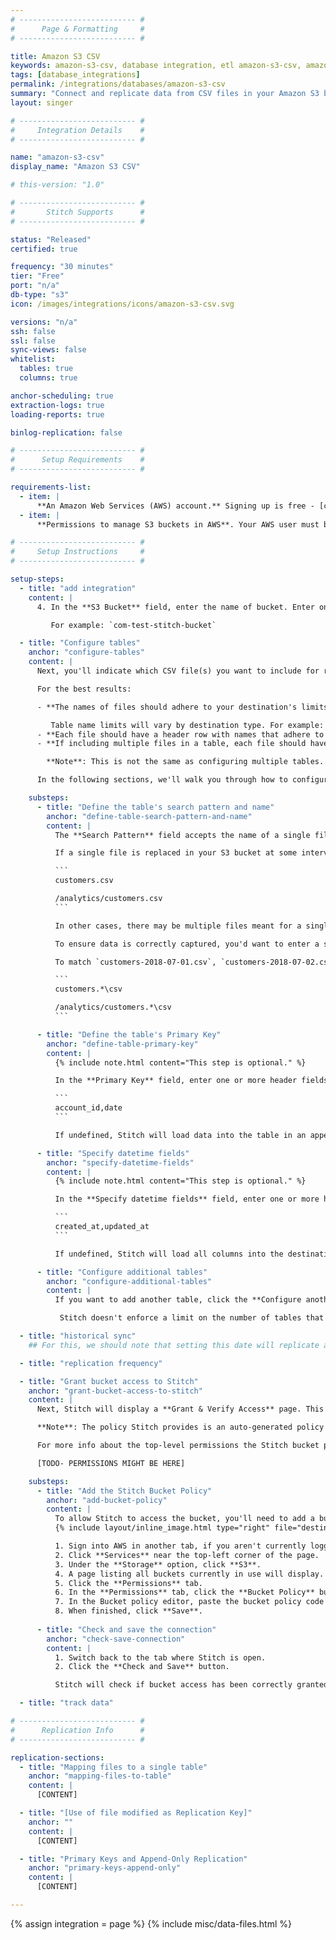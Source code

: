 ```yaml
---
# -------------------------- #
#      Page & Formatting     #
# -------------------------- #

title: Amazon S3 CSV
keywords: amazon-s3-csv, database integration, etl amazon-s3-csv, amazon-s3-csv etl
tags: [database_integrations]
permalink: /integrations/databases/amazon-s3-csv
summary: "Connect and replicate data from CSV files in your Amazon S3 bucket using Stitch's Amazon S3 CSV integration."
layout: singer

# -------------------------- #
#     Integration Details    #
# -------------------------- #

name: "amazon-s3-csv"
display_name: "Amazon S3 CSV"

# this-version: "1.0"

# -------------------------- #
#       Stitch Supports      #
# -------------------------- #

status: "Released"
certified: true

frequency: "30 minutes"
tier: "Free"
port: "n/a"
db-type: "s3"
icon: /images/integrations/icons/amazon-s3-csv.svg

versions: "n/a"
ssh: false
ssl: false
sync-views: false
whitelist:
  tables: true
  columns: true

anchor-scheduling: true
extraction-logs: true
loading-reports: true

binlog-replication: false

# -------------------------- #
#      Setup Requirements    #
# -------------------------- #

requirements-list:
  - item: |
      **An Amazon Web Services (AWS) account.** Signing up is free - [click here](https://aws.amazon.com){:target="new"} or go to `https://aws.amazon.com` to create an account if you don't have one already.
  - item: |
      **Permissions to manage S3 buckets in AWS**. Your AWS user must be able to add/modify bucket policies. During the setup process, Stitch will provide you with a bucket policy which will allow Stitch to access the bucket. This must be added to the bucket for Stitch to connect successfully.

# -------------------------- #
#     Setup Instructions     #
# -------------------------- #

setup-steps:
  - title: "add integration"
    content: |
      4. In the **S3 Bucket** field, enter the name of bucket. Enter only the bucket name: No URLs, `https`, or S3 parts.

         For example: `com-test-stitch-bucket`

  - title: "Configure tables"
    anchor: "configure-tables"
    content: |
      Next, you'll indicate which CSV file(s) you want to include for replication. A table can be made up of a single CSV file or several CSV files.

      For the best results:

      - **The names of files should adhere to your destination's limits for table names.** File names will be used to create a name for the table in the destination.

         Table name limits will vary by destination type. For example: Redshift table names cannot exceed 127 characters.
      - **Each file should have a header row with names that adhere to your destination's limits for column names.** This will vary by destination type. For example: Redshift column names cannot exceed 115 characters. 
      - **If including multiple files in a table, each file should have the same header row.** Including multiple files in a single table depends on the search pattern you define in the next step.

        **Note**: This is not the same as configuring multiple tables. See the [search pattern](#define-table-search-pattern-and-name) section below for examples.

      In the following sections, we'll walk you through how to configure a table in Stitch.

    substeps:
      - title: "Define the table's search pattern and name"
        anchor: "define-table-search-pattern-and-name"
        content: |
          The **Search Pattern** field accepts the name of a single file (ex: `customers.csv`) or a regular expression, which can be used to include multiple files. What you enter into this field depends on how data for a particular entity is updated.

          If a single file is replaced in your S3 bucket at some interval, it would make sense to enter location of the file:

          ```
          customers.csv

          /analytics/customers.csv
          ```

          In other cases, there may be multiple files meant for a single table. For example: Every day a new CSV file is generated with updated customer data, and it follows the naming convention of `customers-YYYY-MM-DD.csv`.

          To ensure data is correctly captured, you'd want to enter a search pattern that would match all files beginning with `customer`, regardless of the date in the file name.

          To match `customers-2018-07-01.csv`, `customers-2018-07-02.csv`, and `customers-2018-07-03.csv`, you could use either of search patterns:

          ```
          customers.*\csv

          /analytics/customers.*\csv
          ```

      - title: "Define the table's Primary Key"
        anchor: "define-table-primary-key"
        content: |
          {% include note.html content="This step is optional." %}

          In the **Primary Key** field, enter one or more header fields (separated by commas) Stitch can use to identify unique rows. For example:

          ```
          account_id,date
          ```

          If undefined, Stitch will load data into the table in an append-only fashion. This means that existing rows in the destination won't be updated, but will be appended to the end of the table. Refer to the [Primary Keys and Append-Only Replication](#primary-keys-append-only) section below for more info and examples.

      - title: "Specify datetime fields"
        anchor: "specify-datetime-fields"
        content: |
          {% include note.html content="This step is optional." %}

          In the **Specify datetime fields** field, enter one or more header fields (separated by commas) that should appear in the destination table as `datetime` fields instead of strings. For example:

          ```
          created_at,updated_at
          ```

          If undefined, Stitch will load all columns into the destination as strings.

      - title: "Configure additional tables"
        anchor: "configure-additional-tables"
        content: |
          If you want to add another table, click the **Configure another table?** link below the **Specify datetime fields** field. Otherwise, move onto the [Sync historical data](#define-historical-sync) section.

           Stitch doesn't enforce a limit on the number of tables that you can configure for a single integration.

  - title: "historical sync"
    ## For this, we should note that setting this date will replicate all files in full that have been modified since the date set here

  - title: "replication frequency"

  - title: "Grant bucket access to Stitch"
    anchor: "grant-bucket-access-to-stitch"
    content: |
      Next, Stitch will display a **Grant & Verify Access** page. This page contains the info you need to configure bucket access for Stitch, which is accomplished via a bucket policy. [A bucket policy](https://docs.aws.amazon.com/AmazonS3/latest/dev/access-policy-language-overview.html) is JSON-based access policy language to manage permissions to bucket resources.

      **Note**: The policy Stitch provides is an auto-generated policy unique to the specific bucket you entered in the setup page.

      For more info about the top-level permissions the Stitch bucket policy grants, click the link below.

      [TODO- PERMISSIONS MIGHT BE HERE]

    substeps:
      - title: "Add the Stitch Bucket Policy"
        anchor: "add-bucket-policy"
        content: |
          To allow Stitch to access the bucket, you'll need to add a bucket policy using the AWS console.
          {% include layout/inline_image.html type="right" file="destinations/amazon-s3-bucket-policy.png" max-width="500px" alt="Adding an Amazon S3 bucket policy in the AWS console" %}

          1. Sign into AWS in another tab, if you aren't currently logged in.
          2. Click **Services** near the top-left corner of the page.
          3. Under the **Storage** option, click **S3**.
          4. A page listing all buckets currently in use will display. Click the **name of the bucket** you want to connect to Stitch.
          5. Click the **Permissions** tab.
          6. In the **Permissions** tab, click the **Bucket Policy** button.
          7. In the Bucket policy editor, paste the bucket policy code from Stitch.
          8. When finished, click **Save**.
      
      - title: "Check and save the connection"
        anchor: "check-save-connection"
        content: |
          1. Switch back to the tab where Stitch is open.
          2. Click the **Check and Save** button.

          Stitch will check if bucket access has been correctly granted. If successful, [TODO]

  - title: "track data"

# -------------------------- #
#      Replication Info      #
# -------------------------- #

replication-sections:
  - title: "Mapping files to a single table"
    anchor: "mapping-files-to-table"
    content: |
      [CONTENT]

  - title: "[Use of file modified as Replication Key]"
    anchor: ""
    content: |
      [CONTENT]

  - title: "Primary Keys and Append-Only Replication"
    anchor: "primary-keys-append-only"
    content: |
      [CONTENT]

---
```

{% assign integration = page %}
{% include misc/data-files.html %}